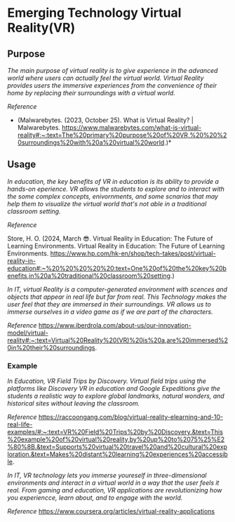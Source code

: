 # Emerging Technology Virtual Reality(VR)

## Purpose

_The main purpose of virtual reality is to give experience in the advanced world where users can actually feel the virtual world. Virtual Reality provides users the immersive experiences from the convenience of their home by replacing their surroundings with a virtual world._  
 
_Reference_

* (Malwarebytes. (2023, October 25). What is Virtual Reality? | Malwarebytes. https://www.malwarebytes.com/what-is-virtual-reality#:~:text=The%20primary%20purpose%20of%20VR,%20%20%20surroundings%20with%20a%20virtual%20world.)* 


## Usage
_*In education*, the key benefits of VR in education is its ability to provide a hands-on eperience. VR allows the students to explore and to interact with the some complex concepts, enivornments, and some scnarios that may help them to visualize the virtual world that's not able in a traditional classroom setting._

_Reference_

Store, H. O. (2024, March 😎. Virtual Reality in Education: The Future of Learning Environments. Virtual Reality in Education: The Future of Learning Environments. https://www.hp.com/hk-en/shop/tech-takes/post/virtual-reality-in-education#:~%20%20%20%20%20:text=One%20of%20the%20key%20benefits,in%20a%20traditional%20classroom%20setting.)

_*In IT*, virtual Reality is a computer-generated environment with scences and objects that appear in real life but far from real. This Technology makes the user feel that they are immersed in their surroundings. VR allows us to immerse ourselves in a video game as if we are part of the characters._

_Reference_
https://www.iberdrola.com/about-us/our-innovation-model/virtual-reality#:~:text=Virtual%20Reality%20(VR)%20is%20a,are%20immersed%20in%20their%20surroundings.
### Example
_*In Education*, VR Field Trips by Discovery. Virtual field trips using the platforms like Discovery VR in education and Google Expeditions give the students a realistic way to explore global landmarks, natural wonders, and historical sites without leaving the classroom._

_Reference_
https://raccoongang.com/blog/virtual-reality-elearning-and-10-real-life-examples/#:~:text=VR%20Field%20Trips%20by%20Discovery.&text=This%20example%20of%20virtual%20reality,by%20up%20to%2075%25%E2%80%8B.&text=Supports%20virtual%20travel%20and%20cultural%20exploration.&text=Makes%20distant%20learning%20experiences%20accessible.

_*In IT*, VR technology lets you immerse youreself in three-dimensional environments and interact in a virtual world in a way that the user feels it real. From gaming and education, VR applications are revolutionizing how you experiencce, learn about, and to engage with the world._

_Reference_
https://www.coursera.org/articles/virtual-reality-applications
